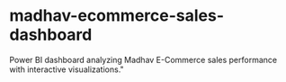 # madhav-ecommerce-sales-dashboard
Power BI dashboard analyzing Madhav E-Commerce sales performance with interactive visualizations."

